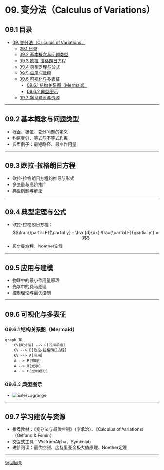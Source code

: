 # 09. 变分法（Calculus of Variations）

## 09.1 目录

- [09. 变分法（Calculus of Variations）](#09-变分法calculus-of-variations)
  - [09.1 目录](#091-目录)
  - [09.2 基本概念与问题类型](#092-基本概念与问题类型)
  - [09.3 欧拉-拉格朗日方程](#093-欧拉-拉格朗日方程)
  - [09.4 典型定理与公式](#094-典型定理与公式)
  - [09.5 应用与建模](#095-应用与建模)
  - [09.6 可视化与多表征](#096-可视化与多表征)
    - [09.6.1 结构关系图（Mermaid）](#0961-结构关系图mermaid)
    - [09.6.2 典型图示](#0962-典型图示)
  - [09.7 学习建议与资源](#097-学习建议与资源)

---

## 09.2 基本概念与问题类型

- 泛函、极值、变分问题的定义
- 约束变分、等式与不等式约束
- 典型例子：最短路径、最小作用量

---

## 09.3 欧拉-拉格朗日方程

- 欧拉-拉格朗日方程的推导与形式
- 多变量与高阶推广
- 典型例题与解法

---

## 09.4 典型定理与公式

- 欧拉-拉格朗日方程：
  $$\frac{\partial F}{\partial y} - \frac{d}{dx} \frac{\partial F}{\partial y'} = 0$$
- 贝尔曼方程、Noether定理

---

## 09.5 应用与建模

- 物理中的最小作用量原理
- 光学中的费马原理
- 控制理论与最优控制

---

## 09.6 可视化与多表征

### 09.6.1 结构关系图（Mermaid）

```mermaid
graph TD
    CV[变分法] --> F[泛函极值]
    CV --> E[欧拉-拉格朗日方程]
    CV --> A[应用]
    A --> P[物理]
    A --> O[光学]
    A --> C[控制理论]
```

### 09.6.2 典型图示

- ![EulerLagrange](https://latex.codecogs.com/svg.image?\frac{\partial%20F}{\partial%20y}%20-%20\frac{d}{dx}\frac{\partial%20F}{\partial%20y'})

---

## 09.7 学习建议与资源

- 推荐教材：《变分法与最优控制》（李承治）、《Calculus of Variations》（Gelfand & Fomin）
- 交互式工具：WolframAlpha、Symbolab
- 进阶阅读：最优控制、庞特里亚金极大值原理、Noether定理

---

[返回目录](#091-目录)

